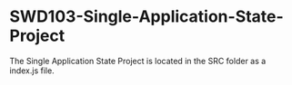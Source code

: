 # SWD103-Single-Application-State-Project


The Single Application State Project is located in the SRC folder as a index.js file. 
